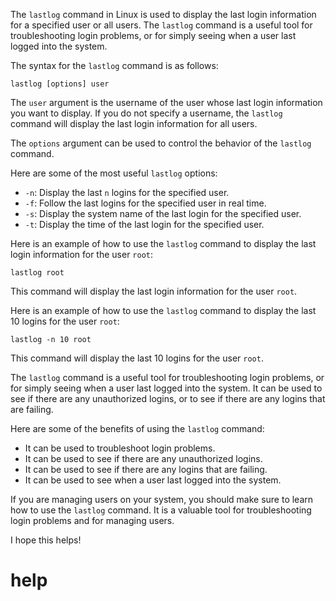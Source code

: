 The `lastlog` command in Linux is used to display the last login information for a specified user or all users. The `lastlog` command is a useful tool for troubleshooting login problems, or for simply seeing when a user last logged into the system.

The syntax for the `lastlog` command is as follows:

```
lastlog [options] user
```

The `user` argument is the username of the user whose last login information you want to display. If you do not specify a username, the `lastlog` command will display the last login information for all users.

The `options` argument can be used to control the behavior of the `lastlog` command.

Here are some of the most useful `lastlog` options:

* `-n`: Display the last `n` logins for the specified user.
* `-f`: Follow the last logins for the specified user in real time.
* `-s`: Display the system name of the last login for the specified user.
* `-t`: Display the time of the last login for the specified user.

Here is an example of how to use the `lastlog` command to display the last login information for the user `root`:

```
lastlog root
```

This command will display the last login information for the user `root`.

Here is an example of how to use the `lastlog` command to display the last 10 logins for the user `root`:

```
lastlog -n 10 root
```

This command will display the last 10 logins for the user `root`.

The `lastlog` command is a useful tool for troubleshooting login problems, or for simply seeing when a user last logged into the system. It can be used to see if there are any unauthorized logins, or to see if there are any logins that are failing.

Here are some of the benefits of using the `lastlog` command:

* It can be used to troubleshoot login problems.
* It can be used to see if there are any unauthorized logins.
* It can be used to see if there are any logins that are failing.
* It can be used to see when a user last logged into the system.

If you are managing users on your system, you should make sure to learn how to use the `lastlog` command. It is a valuable tool for troubleshooting login problems and for managing users.

I hope this helps!


# help 

```

```
